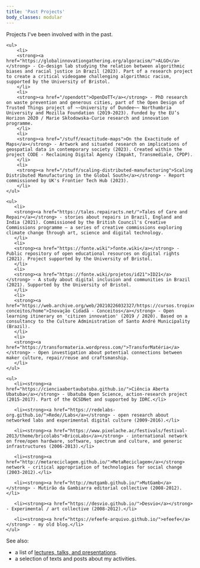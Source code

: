 ```yaml
---
title: 'Past Projects'
body_classes: modular
---
```


Projects I've been involved with in the past.

<div class="row gtr-50" >

<div class="col-4 col-12-medium">

	<ul>
		<li>
		<strong><a href="https://globalinnovationgathering.org/algoracism/">ALGO</a></strong> - Co-design lab studying the relation between algorithmic biases and racial justice in Brazil (2023). Part of a research project to create a critical videogame challenging algorithmic racism, supported by the University of Bristol.
		</li>
		<li>
		<strong><a href="/opendott">OpenDoTT</a></strong> - PhD research on waste prevention and generous cities, part of the Open Design of Trusted Things project of ~~University of Dundee~~ Northumbria University and Mozilla Foundation (2019-2023). Funded by the EU’s Horizon 2020 / Marie Skłodowska-Curie research and innovation programme.
		</li>
		<li>
		<strong><a href="/stuff/exactitude-maps">On the Exactitude of Maps</a></strong> - Artwork and situated research on implications of geospatial data in contemporary society (2023). Created within the project CODE - Reclaiming Digital Agency (Impakt, Transmediale, CPDP).
		</li>
		<li>
		<strong><a href="/stuff/scaling-distributed-manufacturing">Scaling Distributed Manufacturing in the Global South</a></strong> - Report commissioned by UK's Frontier Tech Hub (2023).
		</li>
	</ul>

</div>

<div class="col-4 col-12-medium">

	<ul>
	   <li>
	   <strong><a href="https://tales.repairacts.net/">Tales of Care and Repair</a></strong> - stories about repairs in Brazil, England and India (2021). Commissioned by the British Council's Creative Commissions programme – a series of creative commissions exploring climate change through art, science and digital technology.
	   </li>
	   <li>
	   <strong><a href="https://fonte.wiki">fonte.wiki</a></strong> - Public repository of open educational resources on digital rights (2021). Project supported by the University of Bristol.
	   </li>
	   <li>
	   <strong><a href="https://fonte.wiki/projetos/id21">ID21</a></strong> - A study about digital inclusion and communities in Brazil (2021). Supported by the University of Bristol.
	   </li>
	   <li>
	   <strong><a href="https://web.archive.org/web/20210226032327/https://cursos.tropixel.org/ic-conceitos/home">Inovação Cidadã - Conceitos</a></strong> - Open learning itinerary on 'citizen innovation' (2019 / 2020). Based on a consultancy to the Culture Administration of Santo André Municipality (Brazil).
	   </li>
	   <li>
	   <strong><a href="https://transformateria.wordpress.com/">TransforMatéria</a></strong> - Open investigation about potential connections between maker culture, repair/reuse and craftsmanship.
	   </li>
	</ul>

</div>

<div class="col-4 col-12-medium">

	<ul>
	   <li><strong><a href="https://cienciaabertaubatuba.github.io/">Ciência Aberta Ubatuba</a></strong> - Ubatuba Open Science, action-research project (2015-2017). Part of the OCSDNet and supported by IDRC.</li>

	   <li><strong><a href="https://redelabs-org.github.io/">Rede//Labs</a></strong> - open research about networked labs and experimental digital culture (2009-2016).</li>

	   <li><strong><a href="https://www.pixelache.ac/festivals/festival-2013/theme/bricolabs">BricoLabs</a></strong> - international network on free/open hardware, software, spectrum and culture, and generic infrastructures (2006-2013).</li>

	   <li><strong><a href="http://metareciclagem.github.io/">MetaReciclagem</a></strong> network - critical appropriation of technologies for social change (2003-2012).</li>

	   <li><strong><a href="http://mutgamb.github.io/">MutGamb</a></strong> - Mutirão da Gambiarra editorial collective (2008-2012).</li>

	   <li><strong><a href="https://desvio.github.io/">Desvio</a></strong> - Experimental / art collective (2008-2012).</li>

	   <li><strong><a href="https://efeefe-arquivo.github.io/">efeefe</a></strong> - my old blog.</li>
	</ul>

</div>

</div>

See also:

- a list of [lectures, talks, and presentations](../stuff/lectures-talks-presentations).
- a selection of texts and posts about my activities.
